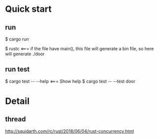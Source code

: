 # Quick start

## run

  $ cargo run

  $ rustc       <=== if the file have main(), this file will generate a bin file, so here will generate ./door

## run test

  $ cargo test -- --help        <=== Show help
  $ cargo test -- --test door

# Detail

## thread

http://squidarth.com/rc/rust/2018/06/04/rust-concurrency.html
